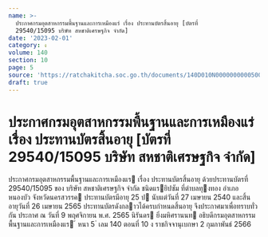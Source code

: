 ```yaml
---
name: >-
  ประกาศกรมอุตสาหกรรมพื้นฐานและการเหมืองแร่ เรื่อง ประทานบัตรสิ้นอายุ [บัตรที่
  29540/15095 บริษัท สหชาติเศรษฐกิจ จำกัด]
date: '2023-02-01'
category: ง
volume: 140
section: 10
page: 5
source: 'https://ratchakitcha.soc.go.th/documents/140D010N0000000000500.pdf'
draft: true
---
```


# ประกาศกรมอุตสาหกรรมพื้นฐานและการเหมืองแร่ เรื่อง ประทานบัตรสิ้นอายุ [บัตรที่ 29540/15095 บริษัท สหชาติเศรษฐกิจ จำกัด]

ประกาศกรมอุตสาหกรรมพื้นฐานและการเหมืองแร เรื่อง ประทานบัตรสิ้นอายุ ด้วยประทานบัตรที่ 29540/15095 ของ บริษัท สหชาติเศรษฐกิจ จํากัด ชนิดแรยิปซัม ที่ตําบลทุงทอง อําเภอหนองบัว จังหวัดนครสวรรค ประทานบัตรมีอายุ 25 ป นับแต่วันที่ 27 เมษายน 2540 และสิ้นอายุวันที่ 26 เมษายน 2565 ประทานบัตรดังกลาวได้ครบกําหนดสิ้นอายุ จึงประกาศมาเพื่อทราบทั่วกัน ประกาศ ณ วันที่ 9 พฤศจิกายน พ.ศ. 2565 นิรันดร ยิ่งมหิศรานนท อธิบดีกรมอุตสาหกรรมพื้นฐานและการเหมืองแร ้ หนา 5 ่ เลม 140 ตอนที่ 10 ง ราชกิจจานุเบกษา 2 กุมภาพันธ์ 2566
